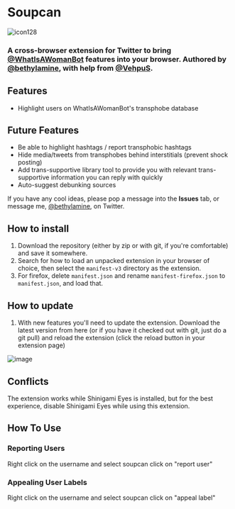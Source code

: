 # Soupcan

![icon128](https://user-images.githubusercontent.com/130214958/235278689-2c66607f-2665-48da-b668-915c23296418.png)

### A cross-browser extension for Twitter to bring [@WhatIsAWomanBot](https://twitter.com/WhatIsAWomanBot) features into your browser. Authored by [@bethylamine](https://twitter.com/bethylamine), with help from [@VehpuS](https://twitter.com/VehpuS).

## Features

* Highlight users on WhatIsAWomanBot's transphobe database

## Future Features

* Be able to highlight hashtags / report transphobic hashtags
* Hide media/tweets from transphobes behind interstitials (prevent shock posting)
* Add trans-supportive library tool to provide you with relevant trans-supportive information you can reply with quickly
* Auto-suggest debunking sources

If you have any cool ideas, please pop a message into the **Issues** tab, or message me, [@bethylamine](https://twitter.com/bethylamine), on Twitter.

## How to install

1. Download the repository (either by zip or with git, if you're comfortable) and save it somewhere.
2. Search for how to load an unpacked extension in your browser of choice, then select the `manifest-v3` directory as the extension.
3. For firefox, delete `manifest.json` and rename `manifest-firefox.json` to `manifest.json`, and load that.

## How to update

1. With new features you'll need to update the extension. Download the latest version from here (or if you have it checked
   out with git, just do a git pull) and reload the extension (click the reload button in your extension page)
   
![image](https://user-images.githubusercontent.com/130214958/235387341-f1449b9d-7a41-46a0-95e3-b51aa3a6a498.png)

## Conflicts

The extension works while Shinigami Eyes is installed, but for the best experience, disable Shinigami Eyes while using this extension.

## How To Use

### Reporting Users

Right click on the username and select soupcan click on "report user"

### Appealing User Labels

Right click on the username and select soupcan click on "appeal label"
